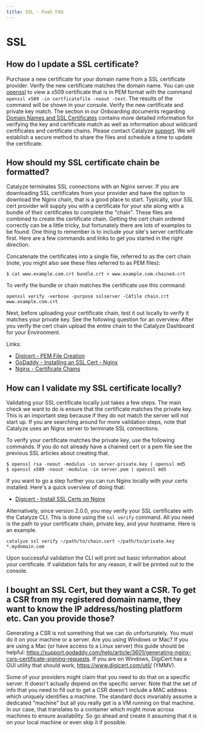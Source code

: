 ```yaml
---
title: SSL - PaaS FAQ
---
```


# SSL

## How do I update a SSL certificate?

Purchase a new certificate for your domain name from a SSL certificate provider. Verify the new certificate matches the domain name.  You can use [openssl](https://www.openssl.org/docs/) to view a x509 certificate that is in PEM format with the command `openssl x509 -in certficatefile -noout -text`. The results of the command will be  shown in your console.  Verify the new certificate and private key match. The section in our Onboarding documents regarding [Domain Names and SSL Certificates](https://resources.catalyze.io/paas/getting-started/deploying-your-first-app/domain-names/) contains more detailed information for verifying the key and certificate match as well as information about wildcard certificates and certificate chains.  Please contact Catalyze [support](https://catalyzeio.zendesk.com/hc/en-us/requests/new).   We will establish a secure method to share the files and schedule a time to update the certificate.


## How should my SSL certificate chain be formatted?

Catalyze terminates SSL connections with an Nginx server. If you are downloading SSL certificates
from your provider and have the option to download the Nginx chain, that is a good place to start.
Typically, your SSL cert provider will supply you with a certificate for your site along with a
bundle of their certificates to complete the "chain". These files are combined to create the 
certificate chain. Getting the cert chain ordered correctly can be a little tricky, but fortunately
there are lots of examples to be found. One thing to remember is to include your site's server 
certificate first. Here are a few commands and links to get you started in the right direction.

Concatenate the certificates into a single file, referred to as the cert chain (note, you might
also see these files referred to as PEM files):

```
$ cat www.example.com.crt bundle.crt > www.example.com.chained.crt
```

To verify the bundle or chain matches the certificate use this command:

```
openssl verify -verbose -purpose sslserver -CAfile chain.crt www.example.com.crt
```

Next, before uploading your certificate chain, test it out locally to verify it matches your private key.
See the following question for an overview. After you verify the cert chain upload the entire chain
to the Catalyze Dashboard for your Environment.

Links:

* [Digicert - PEM File Creation](https://www.digicert.com/ssl-support/pem-ssl-creation.htm)
* [GoDaddy - Installing an SSL Cert - Nginx](https://support.godaddy.com/help/article/6722/installing-an-ssl-certificate-nginx?locale=en)
* [Nginx - Certificate Chains](http://nginx.org/en/docs/http/configuring_https_servers.html#chains)


## How can I validate my SSL certificate locally?

Validating your SSL certificate locally just takes a few steps. The main check we want to do is
ensure that the certificate matches the private key. This is an important step because if they do
not match the server will not start up. If you are searching around for more validation steps, note
that Catalyze uses an Nignx server to terminate SSL connections.

To verify your certificate matches the private key, use the following commands. If you do not
already have a chained cert or a pem file see the previous SSL articles about creating that.

```
$ openssl rsa -noout -modulus -in server-private.key | openssl md5
$ openssl x509 -noout -modulus -in server.pem | openssl md5
```

If you want to go a step further you can run Nginx locally with your certs installed. Here's a quick
overview of doing that:

* [Digicert - Install SSL Certs on Nginx](https://www.digicert.com/ssl-certificate-installation-nginx.htm)

Alternatively, since version 2.0.0, you may verify your SSL certificates with the Catalyze CLI. This is done using the `ssl verify` command. All you need is the path to your certificate chain, private key, and your hostname. Here is an example.

```
catalyze ssl verify ~/path/to/chain.cert ~/path/to/private.key *.mydomain.com
```

Upon successful validation the CLI will print out basic information about your certificate. If validation fails for any reason, it will be printed out to the console.

## I bought an SSL Cert, but they want a CSR. To get a CSR from my registered domain name, they want to know the IP address/hosting platform etc. Can you provide those?

Generating a CSR is not something that we can do unfortunately. You must do it on your machine or a server. Are you using Windows or Mac? If you are using a Mac (or have access to a Linux server) this guide should be helpful: https://support.godaddy.com/help/article/3601/generating-nginx-csrs-certificate-signing-requests. If you are on Windows, DigiCert has a GUI utility that should work, https://www.digicert.com/util/ (YMMV).

Some of your providers might claim that you need to do that on a specific server. It doesn't actually depend on the specific server. Note that the set of info that you need to fill out to get a CSR doesn't include a MAC address which uniquely identifies a machine. The standard docs invariably assume a dedicated "machine" but all you really get is a VM running on that machine. In our case, that translates to a container which might move across machines to ensure availability. So go ahead and create it assuming that it is on your local machine or even skip it if possible. 

